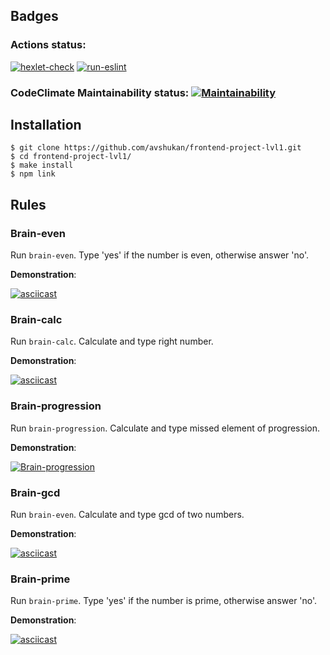## Badges

### Actions status: 
[![hexlet-check](https://github.com/avshukan/frontend-project-lvl1/workflows/hexlet-check/badge.svg)](https://github.com/avshukan/frontend-project-lvl1/actions)
[![run-eslint](https://github.com/avshukan/frontend-project-lvl1/actions/workflows/run-eslint/badge.svg)](https://github.com/avshukan/frontend-project-lvl1/actions)

### CodeClimate Maintainability status: [![Maintainability](https://api.codeclimate.com/v1/badges/f9eb3fdeae84a46820ae/maintainability)](https://codeclimate.com/github/avshukan/frontend-project-lvl1/maintainability)

## Installation
```
$ git clone https://github.com/avshukan/frontend-project-lvl1.git
$ cd frontend-project-lvl1/
$ make install
$ npm link
```

## Rules

### Brain-even
Run ```brain-even```. Type 'yes' if the number is even, otherwise answer 'no'.

**Demonstration**:

[![asciicast](https://asciinema.org/a/459728.svg)](https://asciinema.org/a/459728)

### Brain-calc
Run ```brain-calc```. Calculate and type right number.

**Demonstration**:

[![asciicast](https://asciinema.org/a/459770.svg)](https://asciinema.org/a/459770)

### Brain-progression
Run ```brain-progression```. Calculate and type missed element of progression.

**Demonstration**:

[![Brain-progression](https://asciinema.org/a/459774.svg)](https://asciinema.org/a/459774)

### Brain-gcd
Run ```brain-even```. Calculate and type gcd of two numbers.

**Demonstration**:

[![asciicast](https://asciinema.org/a/459792.svg)](https://asciinema.org/a/459792)

### Brain-prime
Run ```brain-prime```. Type 'yes' if the number is prime, otherwise answer 'no'.

**Demonstration**:

[![asciicast](https://asciinema.org/a/459790.svg)](https://asciinema.org/a/459790)
